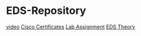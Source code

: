 # EDS-Repository
[video](https://preskilet.com/67f56451a17290001d5b5fdc)
[Cisco Certificates](./CiscoCertificates(CS4-27))
[Lab Assignment](./EDSLAB)
[EDS Theory](./EDSTHEORY)
